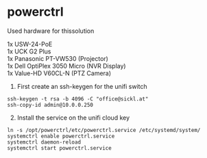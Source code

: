 # powerctrl
<p>Used hardware for thissolution</p>
1x USW-24-PoE<br>
1x UCK G2 Plus<br>
1x Panasonic PT-VW530 (Projector)<br>
1x Dell OptiPlex 3050 Micro (NVR Display)<br>
1x Value-HD V60CL-N (PTZ Camera)<br>


1. First create an ssh-keygen for the unifi switch

```
ssh-keygen -t rsa -b 4096 -C "office@sickl.at"
ssh-copy-id admin@10.0.0.250
```

2. Install the service on the unifi cloud key

```
ln -s /opt/powerctrl/etc/powerctrl.service /etc/systemd/system/
systemctrl enable powerctrl.service
systemctrl daemon-reload
systemctrl start powerctrl.service
```
